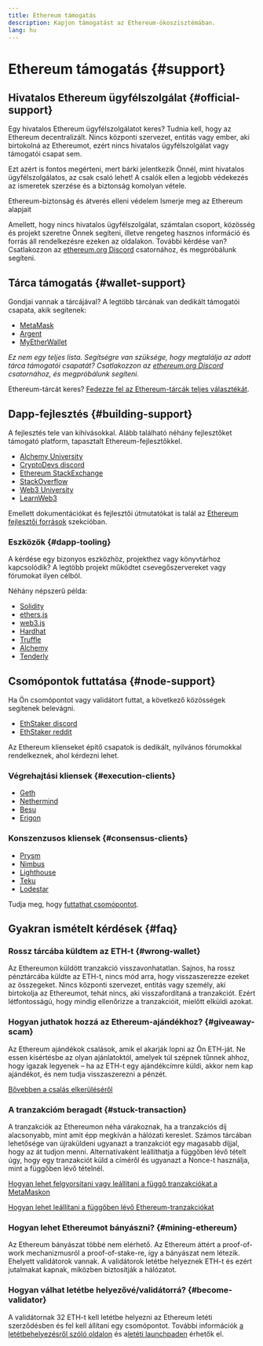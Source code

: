 ```yaml
---
title: Ethereum támogatás
description: Kapjon támogatást az Ethereum-ökoszisztémában.
lang: hu
---
```


# Ethereum támogatás {#support}

## Hivatalos Ethereum ügyfélszolgálat {#official-support}

Egy hivatalos Ethereum ügyfélszolgálatot keres? Tudnia kell, hogy az Ethereum decentralizált. Nincs központi szervezet, entitás vagy ember, aki birtokolná az Ethereumot, ezért nincs hivatalos ügyfélszolgálat vagy támogatói csapat sem.

Ezt azért is fontos megérteni, mert bárki jelentkezik Önnél, mint hivatalos ügyfélszolgálatos, az csak csaló lehet! A csalók ellen a legjobb védekezés az ismeretek szerzése és a biztonság komolyan vétele.

<DocLink to="/security/">
  Ethereum-biztonság és átverés elleni védelem
</DocLink>

<DocLink to="/learn/">
  Ismerje meg az Ethereum alapjait
</DocLink>

Amellett, hogy nincs hivatalos ügyfélszolgálat, számtalan csoport, közösség és projekt szeretne Önnek segíteni, illetve rengeteg hasznos információ és forrás áll rendelkezésre ezeken az oldalakon. További kérdése van? Csatlakozzon az [ethereum.org Discord](/discord/) csatornához, és megpróbálunk segíteni.

## Tárca támogatás {#wallet-support}

Gondjai vannak a tárcájával? A legtöbb tárcának van dedikált támogatói csapata, akik segítenek:

- [MetaMask](https://metamask.zendesk.com/hc/)
- [Argent](https://support.argent.xyz/hc/)
- [MyEtherWallet](https://help.myetherwallet.com/)

_Ez nem egy teljes lista. Segítségre van szüksége, hogy megtalálja az adott tárca támogatói csapatát? Csatlakozzon az [ethereum.org Discord](https://discord.gg/rZz26QWfCg) csatornához, és megpróbálunk segíteni._

Ethereum-tárcát keres? [Fedezze fel az Ethereum-tárcák teljes választékát](/wallets/find-wallet/).

## Dapp-fejlesztés {#building-support}

A fejlesztés tele van kihívásokkal. Alább található néhány fejlesztőket támogató platform, tapasztalt Ethereum-fejlesztőkkel.

- [Alchemy University](https://university.alchemy.com/#starter_code)
- [CryptoDevs discord](https://discord.gg/Z9TA39m8Yu)
- [Ethereum StackExchange](https://ethereum.stackexchange.com/)
- [StackOverflow](https://stackoverflow.com/questions/tagged/web3)
- [Web3 University](https://www.web3.university/)
- [LearnWeb3](https://discord.com/invite/learnweb3)

Emellett dokumentációkat és fejlesztői útmutatókat is talál az [Ethereum fejlesztői források](/developers/) szekcióban.

### Eszközök {#dapp-tooling}

A kérdése egy bizonyos eszközhöz, projekthez vagy könyvtárhoz kapcsolódik? A legtöbb projekt működtet csevegőszervereket vagy fórumokat ilyen célból.

Néhány népszerű példa:

- [Solidity](https://gitter.im/ethereum/solidity/)
- [ethers.js](https://discord.gg/6jyGVDK6Jx)
- [web3.js](https://discord.gg/GsABYQu4sC)
- [Hardhat](https://discord.gg/xtrMGhmbfZ)
- [Truffle](https://discord.gg/8uKcsccEYE)
- [Alchemy](http://alchemy.com/discord)
- [Tenderly](https://discord.gg/fBvDJYR)

## Csomópontok futtatása {#node-support}

Ha Ön csomópontot vagy validátort futtat, a következő közösségek segítenek belevágni.

- [EthStaker discord](https://discord.io/ethstaker)
- [EthStaker reddit](https://www.reddit.com/r/ethstaker)

Az Ethereum klienseket építő csapatok is dedikált, nyilvános fórumokkal rendelkeznek, ahol kérdezni lehet.

### Végrehajtási kliensek {#execution-clients}

- [Geth](https://discord.gg/FqDzupGyYf)
- [Nethermind](https://discord.gg/YJx3pm8z5C)
- [Besu](https://discord.gg/p8djYngzKN)
- [Erigon](https://github.com/ledgerwatch/erigon/issues)

### Konszenzusos kliensek {#consensus-clients}

- [Prysm](https://discord.gg/prysmaticlabs)
- [Nimbus](https://discord.gg/nSmEH3qgFv)
- [Lighthouse](https://discord.gg/cyAszAh)
- [Teku](https://discord.gg/7hPv2T6)
- [Lodestar](https://discord.gg/aMxzVcr)

Tudja meg, hogy [futtathat csomópontot](/developers/docs/nodes-and-clients/run-a-node/).

## Gyakran ismételt kérdések {#faq}

### Rossz tárcába küldtem az ETH-t {#wrong-wallet}

Az Ethereumon küldött tranzakció visszavonhatatlan. Sajnos, ha rossz pénztárcába küldte az ETH-t, nincs mód arra, hogy visszaszerezze ezeket az összegeket. Nincs központi szervezet, entitás vagy személy, aki birtokolja az Ethereumot, tehát nincs, aki visszafordítaná a tranzakciót. Ezért létfontosságú, hogy mindig ellenőrizze a tranzakcióit, mielőtt elküldi azokat.

### Hogyan juthatok hozzá az Ethereum-ajándékhoz? {#giveaway-scam}

Az Ethereum ajándékok csalások, amik el akarják lopni az Ön ETH-ját. Ne essen kísértésbe az olyan ajánlatoktól, amelyek túl szépnek tűnnek ahhoz, hogy igazak legyenek – ha az ETH-t egy ajándékcímre küldi, akkor nem kap ajándékot, és nem tudja visszaszerezni a pénzét.

[Bővebben a csalás elkerüléséről](/security/#common-scams)

### A tranzakcióm beragadt {#stuck-transaction}

A tranzakciók az Ethereumon néha várakoznak, ha a tranzakciós díj alacsonyabb, mint amit épp megkíván a hálózati kereslet. Számos tárcában lehetősége van újraküldeni ugyanazt a tranzakciót egy magasabb díjjal, hogy az át tudjon menni. Alternatívaként leállíthatja a függőben lévő tételt úgy, hogy egy tranzakciót küld a címéről és ugyanazt a Nonce-t használja, mint a függőben lévő tételnél.

[Hogyan lehet felgyorsítani vagy leállítani a függő tranzakciókat a MetaMaskon](https://metamask.zendesk.com/hc/en-us/articles/360015489251-How-to-speed-up-or-cancel-a-pending-transaction)

[Hogyan lehet leállítani a függőben lévő Ethereum-tranzakciókat](https://info.etherscan.com/how-to-cancel-ethereum-pending-transactions/)

### Hogyan lehet Ethereumot bányászni? {#mining-ethereum}

Az Ethereum bányászat többé nem elérhető. Az Ethereum áttért a proof-of-work mechanizmusról a proof-of-stake-re, így a bányászat nem létezik. Ehelyett validátorok vannak. A validátorok letétbe helyeznek ETH-t és ezért jutalmakat kapnak, miközben biztosítják a hálózatot.

### Hogyan válhat letétbe helyezővé/validátorrá? {#become-validator}

A validátornak 32 ETH-t kell letétbe helyezni az Ethereum letéti szerződésben és fel kell állítani egy csomópontot. További információk [a letétbehelyezésről szóló oldalon](/staking) és a[letéti launchpaden](https://launchpad.ethereum.org/) érhetők el.
